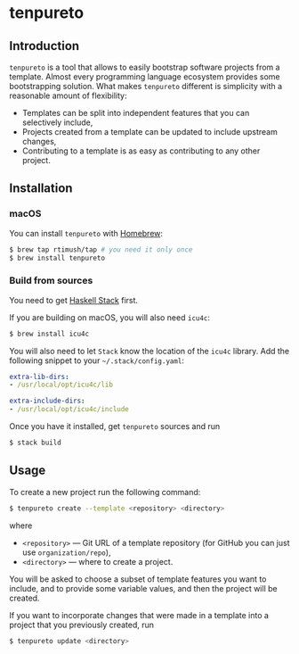 # tenpureto

## Introduction

`tenpureto` is a tool that allows to easily bootstrap software projects from a template. Almost every programming language ecosystem provides some bootstrapping solution. What makes `tenpureto` different is simplicity with a reasonable amount of flexibility:

 * Templates can be split into independent features that you can selectively include,
 * Projects created from a template can be updated to include upstream changes,
 * Contributing to a template is as easy as contributing to any other project.

## Installation

### macOS

You can install `tenpureto` with [Homebrew](https://brew.sh):

```sh
$ brew tap rtimush/tap # you need it only once
$ brew install tenpureto
```

### Build from sources

You need to get [Haskell Stack](https://haskellstack.org) first.

If you are building on macOS, you will also need `icu4c`:
```sh
$ brew install icu4c
```
You will also need to let `Stack` know the location of the `icu4c` library. Add the following snippet to your `~/.stack/config.yaml`:
```yaml
extra-lib-dirs:
- /usr/local/opt/icu4c/lib

extra-include-dirs:
- /usr/local/opt/icu4c/include
```

Once you have it installed, get `tenpureto` sources and run
```sh
$ stack build
```

## Usage

To create a new project run the following command:
```sh
$ tenpureto create --template <repository> <directory>
```
where
 * `<repository>` — Git URL of a template repository (for GitHub you can just use `organization/repo`),
 * `<directory>` — where to create a project.

You will be asked to choose a subset of template features you want to include, and to provide some variable values, and then the project will be created.

If you want to incorporate changes that were made in a template into a project that you previously created, run
```sh
$ tenpureto update <directory>
```

